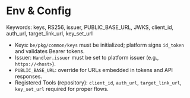 # Env & Config

Keywords: keys, RS256, issuer, PUBLIC_BASE_URL, JWKS, client_id, auth_url, target_link_url, key_set_url

- Keys: `be/pkg/common/keys` must be initialized; platform signs `id_token` and validates Bearer tokens.
- Issuer: `Handler.issuer` must be set to platform issuer (e.g., `https://<host>`).
- `PUBLIC_BASE_URL`: override for URLs embedded in tokens and API responses.
- Registered Tools (repository): `client_id`, `auth_url`, `target_link_url`, `key_set_url` required for proper flows.
